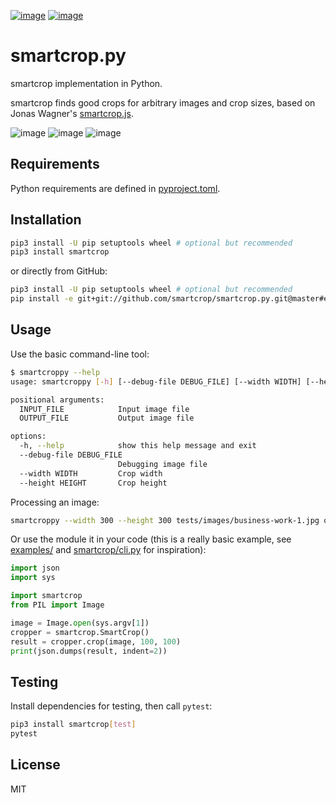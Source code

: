 [![image](https://badge.fury.io/py/smartcrop.png)](https://badge.fury.io/py/smartcrop)
[![image](https://travis-ci.com/smartcrop/smartcrop.py.svg?branch=master)](https://travis-ci.com/smartcrop/smartcrop.py)

# smartcrop.py

smartcrop implementation in Python.

smartcrop finds good crops for arbitrary images and crop sizes, based on
Jonas Wagner\'s [smartcrop.js](https://github.com/jwagner/smartcrop.js).

![image](https://i.gyazo.com/c602d20e025e58f5b15180cd9a262814.jpg)
![image](https://i.gyazo.com/5fbc9026202f54b13938de621562ed3d.jpg)
![image](https://i.gyazo.com/88ee22ca9e1dd7e9eba7ea96db084e5e.jpg)

## Requirements

Python requirements are defined in [pyproject.toml](pyproject.toml).


## Installation

``` sh
pip3 install -U pip setuptools wheel # optional but recommended
pip3 install smartcrop
```

or directly from GitHub:

``` sh
pip3 install -U pip setuptools wheel # optional but recommended
pip install -e git+git://github.com/smartcrop/smartcrop.py.git@master#egg=smartcrop
```

## Usage

Use the basic command-line tool:

``` sh
$ smartcroppy --help
usage: smartcroppy [-h] [--debug-file DEBUG_FILE] [--width WIDTH] [--height HEIGHT] INPUT_FILE OUTPUT_FILE

positional arguments:
  INPUT_FILE            Input image file
  OUTPUT_FILE           Output image file

options:
  -h, --help            show this help message and exit
  --debug-file DEBUG_FILE
                        Debugging image file
  --width WIDTH         Crop width
  --height HEIGHT       Crop height
```

Processing an image:

``` sh
smartcroppy --width 300 --height 300 tests/images/business-work-1.jpg output.jpg --debug-file debug.jpg
```

Or use the module it in your code (this is a really basic example, see [examples/](examples/) and [smartcrop/cli.py](smartcrop/cli.py) for inspiration):

``` python
import json
import sys

import smartcrop
from PIL import Image

image = Image.open(sys.argv[1])
cropper = smartcrop.SmartCrop()
result = cropper.crop(image, 100, 100)
print(json.dumps(result, indent=2))
```

## Testing

Install dependencies for testing, then call `pytest`:
``` sh
pip3 install smartcrop[test]
pytest
```

## License

MIT
